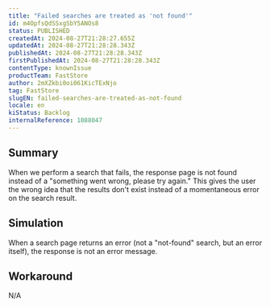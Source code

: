```yaml
---
title: "Failed searches are treated as 'not found'"
id: m4OpfsQdSSxgSbY5ANOs8
status: PUBLISHED
createdAt: 2024-08-27T21:28:27.655Z
updatedAt: 2024-08-27T21:28:28.343Z
publishedAt: 2024-08-27T21:28:28.343Z
firstPublishedAt: 2024-08-27T21:28:28.343Z
contentType: knownIssue
productTeam: FastStore
author: 2mXZkbi0oi061KicTExNjo
tag: FastStore
slugEN: failed-searches-are-treated-as-not-found
locale: en
kiStatus: Backlog
internalReference: 1088047
---
```


## Summary


When we perform a search that fails, the response page is not found instead of a "something went wrong, please try again." This gives the user the wrong idea that the results don't exist instead of a momentaneous error on the search result.


##

## Simulation


When a search page returns an error (not a "not-found" search, but an error itself), the response is not an error message.


##

## Workaround


N/A





